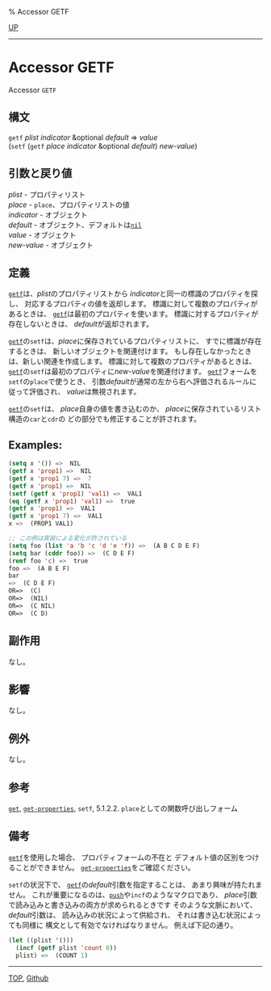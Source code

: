 % Accessor GETF

[UP](14.2.html)  

---

# Accessor GETF


Accessor `GETF`


## 構文

`getf` *plist* *indicator* &optional *default* => *value*  
(`setf` (`getf` *place* *indicator* &optional *default*) *new-value*)


## 引数と戻り値

*plist* - プロパティリスト  
*place* - `place`、プロパティリストの値  
*indicator* - オブジェクト  
*default* - オブジェクト、デフォルトは[`nil`](5.3.nil-variable.html)  
*value* - オブジェクト  
*new-value* - オブジェクト


## 定義

[`getf`](14.2.getf.html)は、*plist*のプロパティリストから
*indicator*と同一の標識のプロパティを探し、
対応するプロパティの値を返却します。
標識に対して複数のプロパティがあるときは、
[`getf`](14.2.getf.html)は最初のプロパティを使います。
標識に対するプロパティが存在しないときは、
*default*が返却されます。

[`getf`](14.2.getf.html)の`setf`は、*place*に保存されているプロパティリストに、
すでに標識が存在するときは、
新しいオブジェクトを関連付けます。
もし存在しなかったときは、新しい関連を作成します。
標識に対して複数のプロパティがあるときは、
[`getf`](14.2.getf.html)の`setf`は最初のプロパティに*new-value*を関連付けます。
[`getf`](14.2.getf.html)フォームを`setf`の`place`で使うとき、
引数*default*が通常の左から右へ評価されるルールに従って評価され、
*value*は無視されます。

[`getf`](14.2.getf.html)の`setf`は、
*place*自身の値を書き込むのか、
*place*に保存されているリスト構造の`car`と`cdr`の
どの部分でも修正することが許されます。


## Examples:

```lisp
(setq x '()) =>  NIL
(getf x 'prop1) =>  NIL
(getf x 'prop1 7) =>  7
(getf x 'prop1) =>  NIL
(setf (getf x 'prop1) 'val1) =>  VAL1
(eq (getf x 'prop1) 'val1) =>  true
(getf x 'prop1) =>  VAL1
(getf x 'prop1 7) =>  VAL1
x =>  (PROP1 VAL1)

;; この例は実装による変化が許されている
(setq foo (list 'a 'b 'c 'd 'e 'f)) =>  (A B C D E F)
(setq bar (cddr foo)) =>  (C D E F)
(remf foo 'c) =>  true
foo =>  (A B E F)
bar
=>  (C D E F)
OR=>  (C)
OR=>  (NIL)
OR=>  (C NIL)
OR=>  (C D)
```


## 副作用

なし。


## 影響

なし。


## 例外

なし。


## 参考

[`get`](10.2.get.html),
[`get-properties`](14.2.get-properties.html),
`setf`,
5.1.2.2. `place`としての関数呼び出しフォーム


## 備考

[`getf`](14.2.getf.html)を使用した場合、
プロパティフォームの不在と
デフォルト値の区別をつけることができません。
[`get-properties`](14.2.get-properties.html)をご確認ください。

`setf`の状況下で、
[`getf`](14.2.getf.html)の*default*引数を指定することは、
あまり興味が持たれません。
これが重要になるのは、[`push`](14.2.push.html)や`incf`のようなマクロであり、
*place*引数で読み込みと書き込みの両方が求められるときです
そのような文脈において、*default*引数は、
読み込みの状況によって供給され、
それは書き込む状況によっても同様に
構文として有効でなければなりません。
例えば下記の通り。

```lisp
(let ((plist '()))
  (incf (getf plist 'count 0))
  plist) =>  (COUNT 1)
```


---
[TOP](index.html),  [Github](https://github.com/nptcl/npt-japanese)

